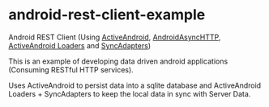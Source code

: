 android-rest-client-example
===========================

Android REST Client (Using <a href="https://github.com/pardom/ActiveAndroid">ActiveAndroid</a>, <a href="http://loopj.com/android-async-http/">AndroidAsyncHTTP</a>, <a href="https://github.com/3squared/ActiveAndroid-Loaders">ActiveAndroid Loaders</a> and <a href="http://developer.android.com/training/sync-adapters/index.html">SyncAdapters</a>)

This is an example of developing data driven android applications (Consuming RESTful HTTP services).

Uses ActiveAndroid to persist data into a sqlite database and ActiveAndroid Loaders + SyncAdapters to keep the local data in sync with Server Data.

